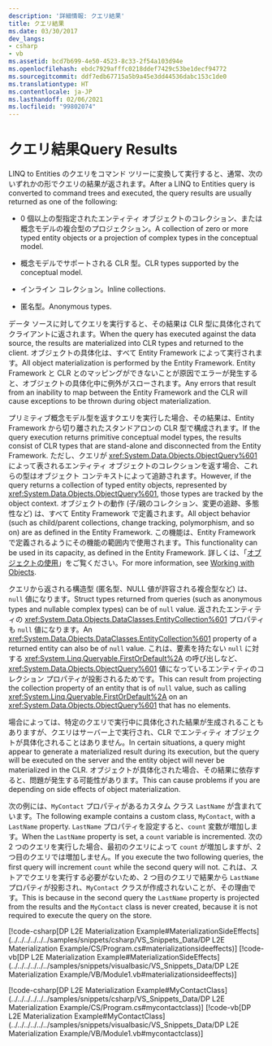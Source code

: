 ```yaml
---
description: '詳細情報: クエリ結果'
title: クエリ結果
ms.date: 03/30/2017
dev_langs:
- csharp
- vb
ms.assetid: bcd7b699-4e50-4523-8c33-2f54a103d94e
ms.openlocfilehash: ebdc7929afffc0218ddef7429c53be1decf94772
ms.sourcegitcommit: ddf7edb67715a5b9a45e3dd44536dabc153c1de0
ms.translationtype: HT
ms.contentlocale: ja-JP
ms.lasthandoff: 02/06/2021
ms.locfileid: "99802074"
---
```

# <a name="query-results"></a><span data-ttu-id="af74b-103">クエリ結果</span><span class="sxs-lookup"><span data-stu-id="af74b-103">Query Results</span></span>

<span data-ttu-id="af74b-104">LINQ to Entities のクエリをコマンド ツリーに変換して実行すると、通常、次のいずれかの形でクエリの結果が返されます。</span><span class="sxs-lookup"><span data-stu-id="af74b-104">After a LINQ to Entities query is converted to command trees and executed, the query results are usually returned as one of the following:</span></span>  
  
- <span data-ttu-id="af74b-105">0 個以上の型指定されたエンティティ オブジェクトのコレクション、または概念モデルの複合型のプロジェクション。</span><span class="sxs-lookup"><span data-stu-id="af74b-105">A collection of zero or more typed entity objects or a projection of complex types in the conceptual model.</span></span>  
  
- <span data-ttu-id="af74b-106">概念モデルでサポートされる CLR 型。</span><span class="sxs-lookup"><span data-stu-id="af74b-106">CLR types supported by the conceptual model.</span></span>  
  
- <span data-ttu-id="af74b-107">インライン コレクション。</span><span class="sxs-lookup"><span data-stu-id="af74b-107">Inline collections.</span></span>  
  
- <span data-ttu-id="af74b-108">匿名型。</span><span class="sxs-lookup"><span data-stu-id="af74b-108">Anonymous types.</span></span>  
  
 <span data-ttu-id="af74b-109">データ ソースに対してクエリを実行すると、その結果は CLR 型に具体化されてクライアントに返されます。</span><span class="sxs-lookup"><span data-stu-id="af74b-109">When the query has executed against the data source, the results are materialized into CLR types and returned to the client.</span></span> <span data-ttu-id="af74b-110">オブジェクトの具体化は、すべて Entity Framework によって実行されます。</span><span class="sxs-lookup"><span data-stu-id="af74b-110">All object materialization is performed by the Entity Framework.</span></span> <span data-ttu-id="af74b-111">Entity Framework と CLR とのマッピングができないことが原因でエラーが発生すると、オブジェクトの具体化中に例外がスローされます。</span><span class="sxs-lookup"><span data-stu-id="af74b-111">Any errors that result from an inability to map between the Entity Framework and the CLR will cause exceptions to be thrown during object materialization.</span></span>
  
 <span data-ttu-id="af74b-112">プリミティブ概念モデル型を返すクエリを実行した場合、その結果は、Entity Framework から切り離されたスタンドアロンの CLR 型で構成されます。</span><span class="sxs-lookup"><span data-stu-id="af74b-112">If the query execution returns primitive conceptual model types, the results consist of CLR types that are stand-alone and disconnected from the Entity Framework.</span></span> <span data-ttu-id="af74b-113">ただし、クエリが <xref:System.Data.Objects.ObjectQuery%601> によって表されるエンティティ オブジェクトのコレクションを返す場合、これらの型はオブジェクト コンテキストによって追跡されます。</span><span class="sxs-lookup"><span data-stu-id="af74b-113">However, if the query returns a collection of typed entity objects, represented by <xref:System.Data.Objects.ObjectQuery%601>, those types are tracked by the object context.</span></span> <span data-ttu-id="af74b-114">オブジェクトの動作 (子/親のコレクション、変更の追跡、多態性など) は、すべて Entity Framework で定義されます。</span><span class="sxs-lookup"><span data-stu-id="af74b-114">All object behavior (such as child/parent collections, change tracking, polymorphism, and so on) are as defined in the Entity Framework.</span></span> <span data-ttu-id="af74b-115">この機能は、Entity Framework で定義されるようにその機能の範囲内で使用されます。</span><span class="sxs-lookup"><span data-stu-id="af74b-115">This functionality can be used in its capacity, as defined in the Entity Framework.</span></span> <span data-ttu-id="af74b-116">詳しくは、「[オブジェクトの使用](../working-with-objects.md)」をご覧ください。</span><span class="sxs-lookup"><span data-stu-id="af74b-116">For more information, see [Working with Objects](../working-with-objects.md).</span></span>
  
 <span data-ttu-id="af74b-117">クエリから返される構造型 (匿名型、NULL 値が許容される複合型など) は、`null` 値になります。</span><span class="sxs-lookup"><span data-stu-id="af74b-117">Struct types returned from queries (such as anonymous types and nullable complex types) can be of `null` value.</span></span> <span data-ttu-id="af74b-118">返されたエンティティの <xref:System.Data.Objects.DataClasses.EntityCollection%601> プロパティも `null` 値になります。</span><span class="sxs-lookup"><span data-stu-id="af74b-118">An <xref:System.Data.Objects.DataClasses.EntityCollection%601> property of a returned entity can also be of `null` value.</span></span> <span data-ttu-id="af74b-119">これは、要素を持たない `null` に対する <xref:System.Linq.Queryable.FirstOrDefault%2A> の呼び出しなど、<xref:System.Data.Objects.ObjectQuery%601> 値になっているエンティティのコレクション プロパティが投影されるためです。</span><span class="sxs-lookup"><span data-stu-id="af74b-119">This can result from projecting the collection property of an entity that is of `null` value, such as calling <xref:System.Linq.Queryable.FirstOrDefault%2A> on an <xref:System.Data.Objects.ObjectQuery%601> that has no elements.</span></span>  
  
 <span data-ttu-id="af74b-120">場合によっては、特定のクエリで実行中に具体化された結果が生成されることもありますが、クエリはサーバー上で実行され、CLR でエンティティ オブジェクトが具体化されることはありません。</span><span class="sxs-lookup"><span data-stu-id="af74b-120">In certain situations, a query might appear to generate a materialized result during its execution, but the query will be executed on the server and the entity object will never be materialized in the CLR.</span></span> <span data-ttu-id="af74b-121">オブジェクトが具体化された場合、その結果に依存すると、問題が発生する可能性があります。</span><span class="sxs-lookup"><span data-stu-id="af74b-121">This can cause problems if you are depending on side effects of object materialization.</span></span>  
  
 <span data-ttu-id="af74b-122">次の例には、`MyContact` プロパティがあるカスタム クラス `LastName` が含まれています。</span><span class="sxs-lookup"><span data-stu-id="af74b-122">The following example contains a custom class, `MyContact`, with a `LastName` property.</span></span> <span data-ttu-id="af74b-123">`LastName` プロパティを設定すると、`count` 変数が増加します。</span><span class="sxs-lookup"><span data-stu-id="af74b-123">When the `LastName` property is set, a `count` variable is incremented.</span></span> <span data-ttu-id="af74b-124">次の 2 つのクエリを実行した場合、最初のクエリによって `count` が増加しますが、2 つ目のクエリでは増加しません。</span><span class="sxs-lookup"><span data-stu-id="af74b-124">If you execute the two following queries, the first query will increment `count` while the second query will not.</span></span> <span data-ttu-id="af74b-125">これは、ストアでクエリを実行する必要がないため、2 つ目のクエリで結果から `LastName` プロパティが投影され、`MyContact` クラスが作成されないことが、その理由です。</span><span class="sxs-lookup"><span data-stu-id="af74b-125">This is because in the second query the `LastName` property is projected from the results and the `MyContact` class is never created, because it is not required to execute the query on the store.</span></span>  
  
 [!code-csharp[DP L2E Materialization Example#MaterializationSideEffects](../../../../../../samples/snippets/csharp/VS_Snippets_Data/DP L2E Materialization Example/CS/Program.cs#materializationsideeffects)]
 [!code-vb[DP L2E Materialization Example#MaterializationSideEffects](../../../../../../samples/snippets/visualbasic/VS_Snippets_Data/DP L2E Materialization Example/VB/Module1.vb#materializationsideeffects)]  
  
 [!code-csharp[DP L2E Materialization Example#MyContactClass](../../../../../../samples/snippets/csharp/VS_Snippets_Data/DP L2E Materialization Example/CS/Program.cs#mycontactclass)]
 [!code-vb[DP L2E Materialization Example#MyContactClass](../../../../../../samples/snippets/visualbasic/VS_Snippets_Data/DP L2E Materialization Example/VB/Module1.vb#mycontactclass)]
